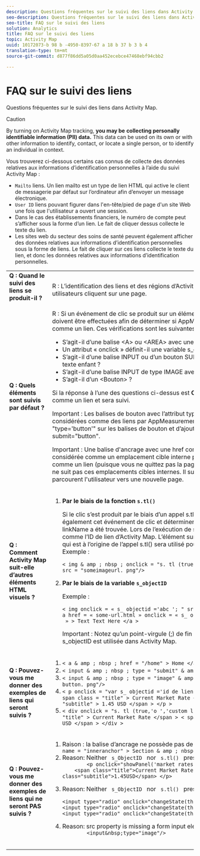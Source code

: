 ```yaml
---
description: Questions fréquentes sur le suivi des liens dans Activity Map.
seo-description: Questions fréquentes sur le suivi des liens dans Activity Map.
seo-title: FAQ sur le suivi des liens
solution: Analytics
title: FAQ sur le suivi des liens
topic: Activity Map
uuid: 10172073-b 98 b -4950-8397-67 a 18 b 37 b 3 b 4
translation-type: tm+mt
source-git-commit: d877f86dd5a05d0aa452ecebce47468ebf94cbb2

---
```



# FAQ sur le suivi des liens

Questions fréquentes sur le suivi des liens dans Activity Map.

>[!CAUTION]
>
>By turning on Activity Map tracking, **you may be** **collecting personally identifiable information (PII) data.** This data can be used on its own or with other information to identify, contact, or locate a single person, or to identify an individual in context.

Vous trouverez ci-dessous certains cas connus de collecte des données relatives aux informations d’identification personnelles à l’aide du suivi Activity Map :

* `Mailto` liens. Un lien mailto est un type de lien HTML qui active le client de messagerie par défaut sur l’ordinateur afin d’envoyer un message électronique.
* `User ID` liens pouvant figurer dans l'en-tête/pied de page d'un site Web une fois que l'utilisateur a ouvert une session.
* Dans le cas des établissements financiers, le numéro de compte peut s’afficher sous la forme d’un lien. Le fait de cliquer dessus collecte le texte du lien.
* Les sites web du secteur des soins de santé peuvent également afficher des données relatives aux informations d’identification personnelles sous la forme de liens. Le fait de cliquer sur ces liens collecte le texte du lien, et donc les données relatives aux informations d’identification personnelles.

<table id="table_0951EAC617344156BAE43000CCD838AF"> 
 <tbody> 
  <tr> 
   <td colname="col1"> <b>Q : Quand le suivi des liens se produit-il ?</b> <p> </p> </td> 
   <td colname="col2"> R : L’identification des liens et des régions d’Activity Map se produit lorsque les utilisateurs cliquent sur une page. </td> 
  </tr> 
  <tr> 
   <td colname="col1"> <b>Q : Quels éléments sont suivis par défaut ?</b> <p> </p> </td> 
   <td colname="col2"> R : Si un événement de clic se produit sur un élément, certaines vérifications doivent être effectuées afin de déterminer si AppMeasurement le considérera comme un lien. Ces vérifications sont les suivantes : 
    <ul id="ul_81B9A5A7F8534E71AEF68F2199A154F0"> 
     <li id="li_49F6DDD9DC124AE5846EC5B7D7BEA20E">S’agit-il d’une balise &lt;A&gt; ou &lt;AREA&gt; avec une propriété HREF ? </li> 
     <li id="li_77828D24D54343E5B9A1FF7345221781">Un attribut « onclick » définit-il une variable s_objectID ? </li> 
     <li id="li_D4B0AEEEA58A4F82A1BCBD3971A60D02">S’agit-il d’une balise INPUT ou d’un bouton SUBMIT avec une valeur ou du texte enfant ? </li> 
     <li id="li_F7ABE88308E1413E9B9C2224DEC91BAB">S’agit-il d’une balise INPUT de type IMAGE avec une propriété src ? </li> 
     <li id="li_F34A0C986E8040109A1DDF88C26E56D5">S’agit-il d’un &lt;Bouton&gt; ? </li> 
    </ul> <p>Si la réponse à l’une des questions ci-dessus est <b>Oui</b>, l’élément est considéré comme un lien et sera suivi. </p> <p>Important : Les balises de bouton avec l’attribut type="button" ne sont pas considérées comme des liens par AppMeasurement. Envisagez de supprimer "type='button'" sur les balises de bouton et d’ajouter à la place role="button" ou submit="button". </p> <p>Important : Une balise d'ancrage avec une href commençant par « # » est considérée comme un emplacement cible interne par appmeasurement, et non comme un lien (puisque vous ne quittez pas la page). Par défaut, Carte d'activités ne suit pas ces emplacements cibles internes. Il suit uniquement les liens qui parcourent l'utilisateur vers une nouvelle page.</p></td> 
  </tr> 
  <tr> 
   <td colname="col1"> <b>Q : Comment Activity Map suit-elle d’autres éléments HTML visuels ?</b> </td> 
   <td colname="col2"> 
    <ol id="ol_DA3AED165CFF44B08DFB386D4DEE26C5"> 
     <li id="li_E3E3F498F37B4FADAFDA39CCAE41511F"> <b>Par le biais de la fonction <code>s.tl()</code></b> <p>Si le clic s’est produit par le biais d’un appel s.tl, Activity Map recevra également cet événement de clic et déterminera si une variable de chaîne linkName a été trouvée. Lors de l’exécution de s.tl, ce linkName sera défini comme l’ID de lien d’Activity Map. L’élément sur lequel l’utilisateur a cliqué et qui est à l’origine de l’appel s.tl() sera utilisé pour déterminer la région. Exemple : </p> <p> 
       <code>&lt; img &amp; amp ; nbsp ; onclick = "s. tl (true,'o ','abc ')" &amp; amp ; nbsp ; src = "someimageurl. png"/&gt; </code>
  </p> </li> 
     <li id="li_A93725B810FE408BA5E6B267CF8CEAE5"> <b>Par le biais de la variable <code>s_objectID</code></b> <p>Exemple : </p> <p> 
       <code>&lt; img onclick = « s_ objectid ='abc '; " src = "someimageurl. png"/&gt; &lt; a href = « some-url.html » onclick = « s_ objectid ='abc ';  » &gt; Text Text Here &lt;/a &gt; </code>
  </p> <p>Important : Notez qu’un point-virgule (;) de fin est requis lorsque la variable s_objectID est utilisée dans Activity Map. </p> </li> 
    </ol> </td> 
  </tr> 
  <tr> 
   <td colname="col1"> <b>Q : Pouvez-vous me donner des exemples de liens qui seront suivis ?</b> </td> 
   <td colname="col2"> 
    <ol id="ol_697E5CE0B84D4A309DD80670697A02BA"> 
     <li id="li_2C511EFD10F14F438B1F3A1BAB4B45E0"> 
      <code>&lt; a &amp; amp ; nbsp ; href = "/home" &gt; Home &lt;/a &gt; </code>
  </li> 
     <li id="li_76F3DB36ED734132A2386871E6EB4929"> 
      <code>&lt; input &amp; amp ; nbsp ; type = "submit" &amp; amp ; nbsp ; value = "Submit"/&gt; </code>
  </li> 
     <li id="li_10CF9EDA224645169E7CDF74956DB98B"> 
      <code>&lt; input &amp; amp ; nbsp ; type = "image" &amp; amp ; nbsp ; src = "submit-button. png"/&gt; </code>
  </li> 
     <li id="li_9FA171D7F49547E798DE21869F73A402"> 
      <code>&lt; p onclick = "var s_ objectid ='id de lien personnalisé '; " &gt; &lt; span class = "title" &gt; Current Market Rate &lt;/span &gt; &lt; span class = "subtitle" &gt; 1.45 USD &lt;/span &gt; &lt;/p &gt; </code>
  </li> 
     <li id="li_C5D77589006E4514AA6F3AEB509A0BAF"> 
      <code>&lt; div onclick = "s. tl (true,'o ','custom link id ')" &gt; &lt; span class = "title" &gt; Current Market Rate &lt;/span &gt; &lt; span class = "subtitle" &gt; 1.45 USD &lt;/span &gt; &lt;/div &gt; </code>
  </li> 
    </ol> </td> 
  </tr> 
  <tr> 
   <td colname="col1"> <b>Q : Pouvez-vous me donner des exemples de liens qui ne seront PAS suivis ?</b> </td> 
   <td colname="col2"> 
    <ol id="ol_CDFDB572F76B4F68A64B66A6B0237547"> 
     <li id="li_99372060646B43EF94C13A9C682CE693">Raison : la balise d’ancrage ne possède pas de href valide 
      <code>&lt; a &amp; amp ; nbsp ; name = "inneranchor" &gt; Section &amp; amp ; nbsp ; header &lt;/a &gt; </code>
  </li> 
     <li id="li_736A5F7DC2D74B4DA1CECEE3AD10EB19">Reason: Neither <code> s_ObjectID </code> nor <code> s.tl() </code> present 
      <code>
        &lt;p onclick="showPanel('market rates')"&gt;     &lt;span class="title"&gt;Current Market Rates&lt;/span&gt;&lt;span  class="subtitle"&gt;1.45USD&lt;/span&gt; &lt;/p&gt;
      </code> </li> 
     <li id="li_45F9ED97140F47F99F8C167BC1DC546F">Reason: Neither <code> s_ObjectID </code> nor <code> s.tl() </code> present 
      <code>
        &lt;input type="radio" onclick="changeState(this)" name="group1" value="A"/&gt; &lt;input type="radio" onclick="changeState(this)" name="group1" value="B"/&gt; &lt;input type="radio" onclick="changeState(this)" name="group1" value="C"/&gt;
      </code> </li> 
     <li id="li_9EBFCC58F3A94F30BA62156F14B15D55">Reason: src property is missing a form input element 
      <code>
        &lt;input&amp;nbsp;type="image"/&gt; 
      </code> </li> 
    </ol> </td> 
  </tr> 
 </tbody> 
</table>

